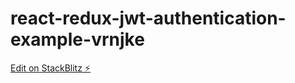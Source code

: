 # react-redux-jwt-authentication-example-vrnjke

[Edit on StackBlitz ⚡️](https://stackblitz.com/edit/react-redux-jwt-authentication-example-vrnjke)